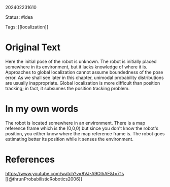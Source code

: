 202402231610

Status: #idea

Tags: [[localization]]

# Original Text
Here the initial pose of the robot is unknown. The robot is
initially placed somewhere in its environment, but it lacks knowledge of where
it is. Approaches to global localization cannot assume boundedness of the pose
error. As we shall see later in this chapter, unimodal probability distributions are
usually inappropriate. Global localization is more difficult than position tracking;
in fact, it subsumes the position tracking problem.

# In my own words
The robot is located somewhere in an environment. There is a map reference frame which is the (0,0,0) but since you don't know the robot's position, you either know where the map reference frame is. The robot goes estimating better its position while it senses the environment.
# References
https://www.youtube.com/watch?v=8VJ-A9OlhAE&t=71s
[[@thrunProbabilisticRobotics2006]]
